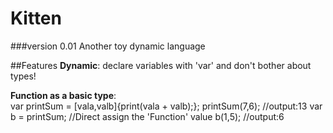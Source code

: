 # Kitten
###version 0.01
Another toy dynamic language


##Features
__Dynamic__: declare variables with 'var' and don't bother about types!

__Function as a basic type__:  
var printSum = [vala,valb]{print(vala + valb);};
printSum(7,6); //output:13
var b = printSum; //Direct assign the 'Function' value
b(1,5); //output:6

